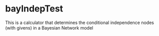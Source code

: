 # bayIndepTest

This is a calculator that determines the conditional independence nodes (with givens) in a Bayesian Network model
